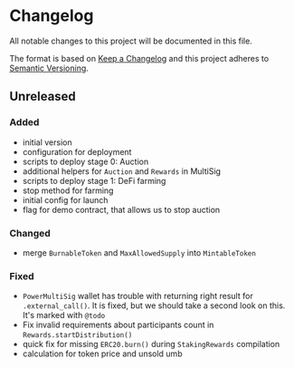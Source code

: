 # Changelog
All notable changes to this project will be documented in this file.

The format is based on [Keep a Changelog](http://keepachangelog.com/en/1.0.0/)
and this project adheres to [Semantic Versioning](http://semver.org/spec/v2.0.0.html).

## Unreleased
### Added
- initial version
- configuration for deployment
- scripts to deploy stage 0: Auction
- additional helpers for `Auction` and `Rewards` in MultiSig
- scripts to deploy stage 1: DeFi farming
- stop method for farming
- initial config for launch
- flag for demo contract, that allows us to stop auction

### Changed
- merge `BurnableToken` and `MaxAllowedSupply` into `MintableToken`

### Fixed
- `PowerMultiSig` wallet has trouble with returning right result for `.external_call()`.
  It is fixed, but we should take a second look on this. It's marked with `@todo`
- Fix invalid requirements about participants count in `Rewards.startDistribution()`
- quick fix for missing `ERC20.burn()` during `StakingRewards` compilation
- calculation for token price and unsold umb
